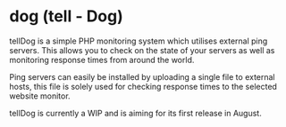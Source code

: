 # dog (tell - Dog)
tellDog is a simple PHP monitoring system which utilises external ping servers. This allows you to check on the state of your servers as well as monitoring response times from around the world.

Ping servers can easily be installed by uploading a single file to external hosts, this file is solely used for checking response times to the selected website monitor.

tellDog is currently a WIP and is aiming for its first release in August.
